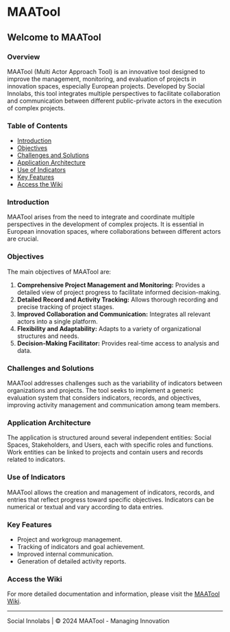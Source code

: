 # MAATool

## Welcome to MAATool

### Overview
MAATool (Multi Actor Approach Tool) is an innovative tool designed to improve the management, monitoring, and evaluation of projects in innovation spaces, especially European projects. Developed by Social Innolabs, this tool integrates multiple perspectives to facilitate collaboration and communication between different public-private actors in the execution of complex projects.

### Table of Contents
- [Introduction](#introduction)
- [Objectives](#objectives)
- [Challenges and Solutions](#challenges-and-solutions)
- [Application Architecture](#application-architecture)
- [Use of Indicators](#use-of-indicators)
- [Key Features](#key-features)
- [Access the Wiki](#access-the-wiki)

### Introduction
MAATool arises from the need to integrate and coordinate multiple perspectives in the development of complex projects. It is essential in European innovation spaces, where collaborations between different actors are crucial.

### Objectives
The main objectives of MAATool are:
1. **Comprehensive Project Management and Monitoring:** Provides a detailed view of project progress to facilitate informed decision-making.
2. **Detailed Record and Activity Tracking:** Allows thorough recording and precise tracking of project stages.
3. **Improved Collaboration and Communication:** Integrates all relevant actors into a single platform.
4. **Flexibility and Adaptability:** Adapts to a variety of organizational structures and needs.
5. **Decision-Making Facilitator:** Provides real-time access to analysis and data.

### Challenges and Solutions
MAATool addresses challenges such as the variability of indicators between organizations and projects. The tool seeks to implement a generic evaluation system that considers indicators, records, and objectives, improving activity management and communication among team members.

### Application Architecture
The application is structured around several independent entities: Social Spaces, Stakeholders, and Users, each with specific roles and functions. Work entities can be linked to projects and contain users and records related to indicators.

### Use of Indicators
MAATool allows the creation and management of indicators, records, and entries that reflect progress toward specific objectives. Indicators can be numerical or textual and vary according to data entries.

### Key Features
- Project and workgroup management.
- Tracking of indicators and goal achievement.
- Improved internal communication.
- Generation of detailed activity reports.

### Access the Wiki
For more detailed documentation and information, please visit the [MAATool Wiki](https://github.com/alejomaf/MAATool/wiki).

---

Social Innolabs | © 2024 MAATool - Managing Innovation
